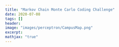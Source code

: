 ```yaml
---
title: "Markov Chain Monte Carlo Coding Challenge"
date: 2020-07-08
tags: []
header: 
image: "images/perceptron/CampusMap.png"
excerpt:
mathjax: "true"
---
```

